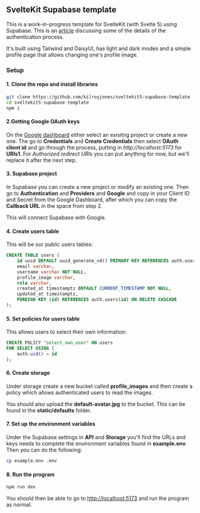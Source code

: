## SvelteKit Supabase template

This is a work-in-progress template for SvelteKit (with Svelte 5) using Supabase. This is an
[article](https://www.thespatula.io/svelte/sveltekitv5_supabase/) discussing some of the details of the authentication process.

It's built using Tailwind and DaisyUI, has light and dark modes and a simple profile page that allows changing one's profile image.

### Setup

#### 1. Clone the repo and install libraries

```bash
git clone https://github.com/kilroyjones/sveltekit5-supabase-template
cd sveltekit5-supabase-template
npm i
```

#### 2.Getting Google OAuth keys

On the [Google dashboard](https://console.cloud.google.com/apis/dashboard) either select an exisitng project or create a new one. The go to **Credentials** and **Create Credentials** then select **OAuth client id** and go through the process, putting in _http://localhost:5173_ for **URIs1**. For _Authorized redirect URIs_ you can put anything for now, but we'll replace it after the next step.

#### 3. Supabase project

In Supabase you can create a new project or modify an existing one. Then go to **Authentication** and **Providers** and **Google** and copy in your Client ID and Secret from the Google Dashboard, after which you can copy the **Callback URL** in the space from step 2.

This will connect Supabase with Google.

#### 4. Create users table

This will be our public users tables:

```sql
CREATE TABLE users (
    id uuid DEFAULT uuid_generate_v4() PRIMARY KEY REFERENCES auth.users(id),
    email varchar,
    username varchar NOT NULL,
    profile_image varchar,
    role varchar,
    created_at timestamptz DEFAULT CURRENT_TIMESTAMP NOT NULL,
    updated_at timestamptz,
    FOREIGN KEY (id) REFERENCES auth.users(id) ON DELETE CASCADE
);
```

#### 5. Set policies for users table

This allows users to select their own information:

```sql
CREATE POLICY "select_own_user" ON users
FOR SELECT USING (
    auth.uid() = id
);
```

#### 6. Create storage

Under storage create a new bucket called **profile_images** and then create a policy which allows authenticated users to read the images.

You should also upload the **default-avatar.jpg** to the bucket. This can be found in the **static/defaults** folder.

#### 7. Set up the environment variables

Under the Supabase settings in **API** and **Storage** you'll find the URLs and keys needs to complete the environment variables found in **example.env**. Then you can do the following:

```bash
cp example.env .env
```

#### 8. Run the program

```bash
npm run dev
```

You should then be able to go to [http://localhost:5173](http://localhost:5173) and run the program as normal.
